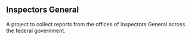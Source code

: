 ## Inspectors General

A project to collect reports from the offices of Inspectors General across the federal government.
